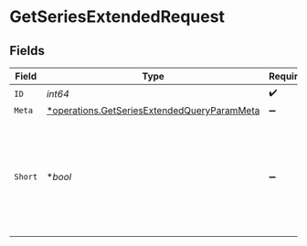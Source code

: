 # GetSeriesExtendedRequest


## Fields

| Field                                                                                                     | Type                                                                                                      | Required                                                                                                  | Description                                                                                               | Example                                                                                                   |
| --------------------------------------------------------------------------------------------------------- | --------------------------------------------------------------------------------------------------------- | --------------------------------------------------------------------------------------------------------- | --------------------------------------------------------------------------------------------------------- | --------------------------------------------------------------------------------------------------------- |
| `ID`                                                                                                      | *int64*                                                                                                   | :heavy_check_mark:                                                                                        | id                                                                                                        |                                                                                                           |
| `Meta`                                                                                                    | [*operations.GetSeriesExtendedQueryParamMeta](../../models/operations/getseriesextendedqueryparammeta.md) | :heavy_minus_sign:                                                                                        | meta                                                                                                      | translations                                                                                              |
| `Short`                                                                                                   | **bool*                                                                                                   | :heavy_minus_sign:                                                                                        | reduce the payload and returns the short version of this record without characters and artworks           |                                                                                                           |